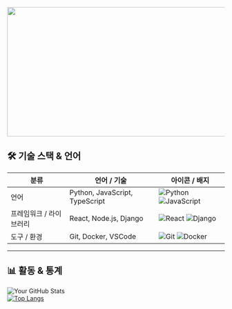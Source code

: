 <a href="https://www.gitanimals.org/en_US?utm_medium=image&utm_source=djinylh&utm_content=farm">
<img
  src="https://render.gitanimals.org/farms/djinylh"
  width="600"
  height="300"
/>
</a>

## 🛠 기술 스택 & 언어

| 분류 | 언어 / 기술 | 아이콘 / 배지 |
|---|---|---|
| 언어 | Python, JavaScript, TypeScript | ![Python](https://img.shields.io/badge/-Python-3776AB?style=for-the-badge&logo=python) ![JavaScript](https://img.shields.io/badge/-JavaScript-F7DF1E?style=for-the-badge&logo=javascript) |
| 프레임워크 / 라이브러리 | React, Node.js, Django | ![React](https://img.shields.io/badge/-React-61DAFB?style=for-the-badge&logo=react) ![Django](https://img.shields.io/badge/-Django-092E20?style=for-the-badge&logo=django) |
| 도구 / 환경 | Git, Docker, VSCode | ![Git](https://img.shields.io/badge/-Git-F05032?style=for-the-badge&logo=git) ![Docker](https://img.shields.io/badge/-Docker-2496ED?style=for-the-badge&logo=docker) |

---

## 📊 활동 & 통계

![Your GitHub Stats](https://github-readme-stats.vercel.app/api?username=dijinylh&theme=tokyonight&show_icons=true)  
[![Top Langs](https://github-readme-stats.vercel.app/api/top-langs/?username=djinylh&layout=compact&theme=tokyonight)](https://github.com/your-github-username/github-readme-stats)
